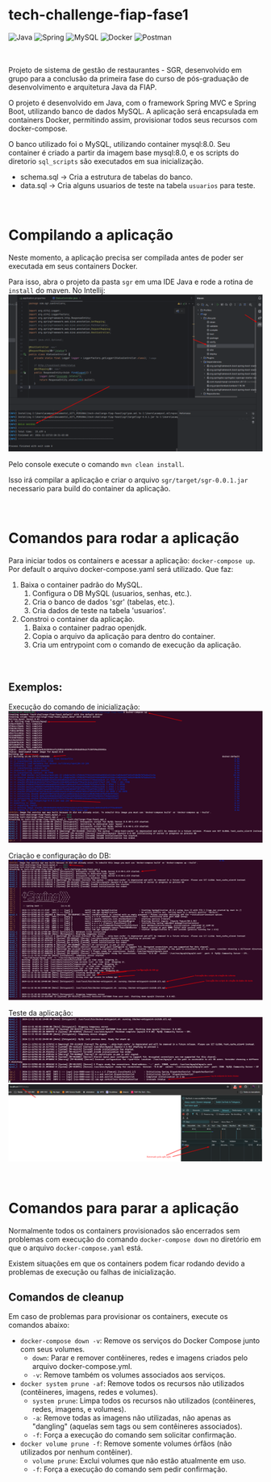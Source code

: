 # tech-challenge-fiap-fase1

![Java](https://img.shields.io/badge/java-%23ED8B00.svg?style=for-the-badge&logo=openjdk&logoColor=white)
![Spring](https://img.shields.io/badge/spring-%236DB33F.svg?style=for-the-badge&logo=spring&logoColor=white)
![MySQL](https://img.shields.io/badge/mysql-4479A1.svg?style=for-the-badge&logo=mysql&logoColor=white)
![Docker](https://img.shields.io/badge/docker-%230db7ed.svg?style=for-the-badge&logo=docker&logoColor=white)
![Postman](https://img.shields.io/badge/Postman-FF6C37?style=for-the-badge&logo=postman&logoColor=white)
\
&nbsp;
\
&nbsp;

Projeto de sistema de gestão de restaurantes - SGR, desenvolvido em grupo para a conclusão da primeira fase do curso de pós-graduação de desenvolvimento e arquitetura Java da FIAP.

O projeto é desenvolvido em Java, com o framework Spring MVC e Spring Boot, utilizando banco de dados MySQL. A aplicação será encapsulada em containers Docker, permitindo assim, provisionar todos seus recursos com docker-compose.

O banco utilizado foi o MySQL, utilizando container mysql:8.0. Seu container é criado a partir da imagem base mysql:8.0, e os scripts do diretorio `sql_scripts` são executados em sua inicialização.
- schema.sql -> Cria a estrutura de tabelas do banco.
- data.sql -> Cria alguns usuarios de teste na tabela `usuarios` para teste.
\
&nbsp;
\
&nbsp;

# Compilando a aplicação
Neste momento, a aplicação precisa ser compilada antes de poder ser executada em seus containers Docker.

Para isso, abra o projeto da pasta `sgr` em uma IDE Java e rode a rotina de `install` do maven. No Intellij:
![intellij](./doc_resources/maven_install.png)

Pelo console execute o comando `mvn clean install`.

Isso irá compilar a aplicação e criar o arquivo `sgr/target/sgr-0.0.1.jar` necessario para build do container da aplicação.
\
&nbsp;
\
&nbsp;

# Comandos para rodar a aplicação
Para iniciar todos os containers e acessar a aplicação: `docker-compose up`.
Por default o arquivo docker-compose.yaml será utilizado. Que faz:

1. Baixa o container padrão do MySQL.
    1. Configura o DB MySQL (usuarios, senhas, etc.).
    1. Cria o banco de dados 'sgr' (tabelas, etc.).
    1. Cria dados de teste na tabela 'usuarios'.
1. Constroi o container da aplicação.
    1. Baixa o container padrao openjdk.
    1. Copia o arquivo da aplicação para dentro do container.
    1. Cria um entrypoint com o comando de execução da aplicação.
\
&nbsp;
\
&nbsp;

## Exemplos:
Execução do comando de inicialização:
![docker_compose_up1](./doc_resources/docker_compose_up1.png)

Criação e configuração do DB:
![docker_compose_up2](./doc_resources/docker_compose_up2.png)

Teste da aplicação:
![teste1](./doc_resources/teste1.png)
![teste2](./doc_resources/teste2.png)
\
&nbsp;
\
&nbsp;

# Comandos para parar a aplicação
Normalmente todos os containers provisionados são encerrados sem problemas com execução do comando `docker-compose down` no diretório em que o arquivo `docker-compose.yaml` está. 

Existem situações em que os containers podem ficar rodando devido a problemas de execução ou falhas de inicialização.

## Comandos de cleanup
Em caso de problemas para provisionar os containers, execute os comandos abaixo:

- `docker-compose down -v`: Remove os serviços do Docker Compose junto com seus volumes.
    - `down`: Parar e remover contêineres, redes e imagens criados pelo arquivo docker-compose.yml.
    - `-v`: Remove também os volumes associados aos serviços.
- `docker system prune -af`: Remove todos os recursos não utilizados (contêineres, imagens, redes e volumes).
    - `system prune`: Limpa todos os recursos não utilizados (contêineres, redes, imagens, e volumes).
    - `-a`: Remove todas as imagens não utilizadas, não apenas as "dangling" (aquelas sem tags ou sem contêineres associados).
    - `-f`: Força a execução do comando sem solicitar confirmação.
- `docker volume prune -f`: Remove somente volumes órfãos (não utilizados por nenhum contêiner).
    - `volume prune`: Exclui volumes que não estão atualmente em uso.
    - `-f`: Força a execução do comando sem pedir confirmação.
